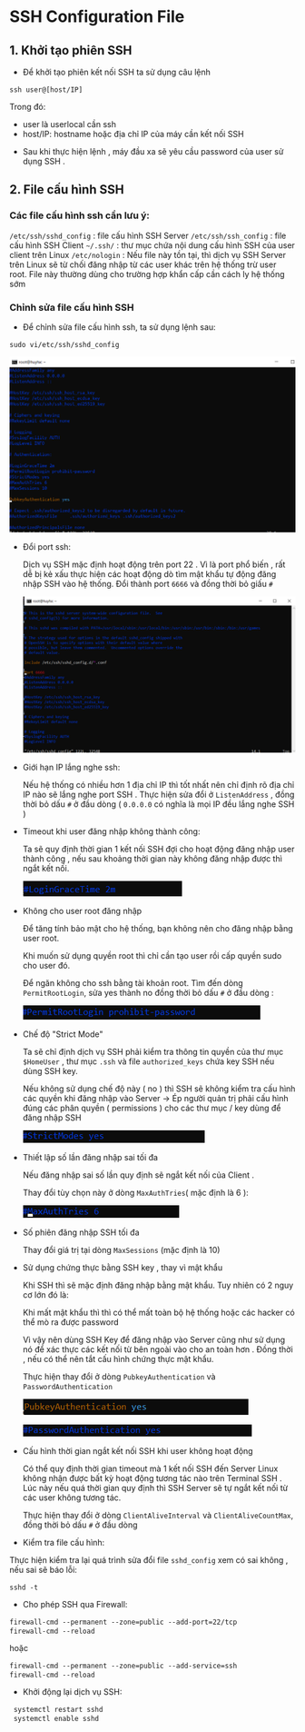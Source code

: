 # SSH Configuration File

## 1. Khởi tạo phiên SSH

- Để khởi tạo phiên kết nối SSH ta sử dụng câu lệnh 

 ```
 ssh user@[host/IP] 
 ```
 Trong đó: 
 + user là userlocal cần ssh 
 + host/IP: hostname hoặc địa chỉ IP của máy cần kết nối SSH

- Sau khi thực hiện lệnh , máy đầu xa sẽ yêu cầu password của user sử dụng SSH .

## 2. File cấu hình SSH

### Các file cấu hình ssh cần lưu ý:
`/etc/ssh/sshd_config` : file cấu hình SSH Server
`/etc/ssh/ssh_config` : file cấu hình SSH Client
`~/.ssh/` : thư mục chứa nội dung cấu hình SSH của user client trên Linux
`/etc/nologin` : Nếu file này tồn tại, thì dịch vụ SSH Server trên Linux sẽ từ chối đăng nhập từ các user khác trên hệ thống trừ user root. File này thường dùng cho trường hợp khẩn cấp cần cách ly hệ thống sớm

### Chỉnh sửa file cấu hình SSH

- Để chỉnh sửa file cấu hình ssh, ta sử dụng lệnh sau:

 ```
 sudo vi/etc/ssh/sshd_config
 ```

 ![alt text](<../Images/Screenshot 2024-06-03 161351.png>)

 + Đổi port ssh:

   Dịch vụ SSH mặc định hoạt động trên port 22 . Vì là port phổ biến , rất dễ bị kẻ xấu thực hiện các hoạt động dò tìm mật khẩu tự động đăng nhập SSH vào hệ thống. Đổi thành port `6666` và đồng thời bỏ giấu `#`
    
    ![alt text](<../Images/Screenshot 2024-06-03 161623.png>)

 + Giới hạn IP lắng nghe ssh: 
   
   Nếu hệ thống có nhiều hơn 1 địa chỉ IP thì tốt nhất nên chỉ định rõ địa chỉ IP nào sẽ lắng nghe port SSH . Thực hiện sửa đổi ở `ListenAddress` , đồng thời bỏ dấu `#` ở đầu dòng ( `0.0.0.0` có nghĩa là mọi IP đều lắng nghe SSH )

 + Timeout khi user đăng nhập không thành công:

    Ta sẽ quy định thời gian 1 kết nối SSH đợi cho hoạt động đăng nhập user thành công , nếu sau khoảng thời gian này không đăng nhập được thì ngắt kết nối.

     ![alt text](<../Images/Screenshot 2024-06-03 162305.png>)
 
 + Không cho user root đăng nhập

   Để tăng tính bảo mật cho hệ thống, bạn không nên cho đăng nhập bằng user root.

   Khi muốn sử dụng quyền root thì chỉ cần tạo user rồi cấp quyền sudo cho user đó.

   Để ngăn không cho ssh bằng tài khoản root. Tìm đến dòng  `PermitRootLogin`, sửa yes thành no đồng thời bỏ dấu `#` ở đầu dòng : 
     
     ![alt text](<../Images/Screenshot 2024-06-03 162551.png>)

 + Chế độ "Strict Mode"

   Ta sẽ chỉ định dịch vụ SSH phải kiểm tra thông tin quyền của thư mục `$HomeUser` , thư mục `.ssh` và file `authorized_keys` chứa key SSH nếu dùng SSH key. 

   Nếu không sử dụng chế độ này ( no ) thì SSH sẽ không kiểm tra cấu hình các quyền khi đăng nhập vào Server -> Ép người quản trị phải cấu hình đúng các phân quyền ( permissions ) cho các thư mục / key dùng để đăng nhập SSH
    
    ![alt text](<../Images/Screenshot 2024-06-03 163016.png>)

 + Thiết lập số lần đăng nhập sai tối đa

    Nếu đăng nhập sai số lần quy định sẽ ngắt kết nối của Client .

    Thay đổi tùy chọn này ở dòng  `MaxAuthTries`( mặc định là 6 ):
     
      ![alt text](<../Images/Screenshot 2024-06-03 163623.png>)

 + Số phiên đăng nhập SSH tối đa

    Thay đổi giá trị tại dòng `MaxSessions` (mặc định là 10)

 + Sử dụng chứng thực bằng SSH key , thay vì mật khẩu

   Khi SSH thì sẽ mặc định đăng nhập bằng mật khẩu. Tuy nhiên có 2 nguy cơ lớn đó là:

     Khi mất mật khẩu thì thì có thể mất toàn bộ hệ thống hoặc các hacker có thể mò ra được password 

   Vì vậy nên dùng SSH Key để đăng nhập vào Server cũng như sử dụng nó để xác thực các kết nối từ bên ngoài vào cho an toàn hơn . Đồng thời , nếu có thể nên tắt cấu hình chứng thực mật khẩu.   

   Thực hiện thay đổi ở dòng `PubkeyAuthentication` và `PasswordAuthentication`
    
    ![alt text](<../Images/Screenshot 2024-06-03 164222.png>)

    ![alt text](<../Images/Screenshot 2024-06-03 164245.png>)

 + Cấu hình thời gian ngắt kết nối SSH khi user không hoạt động

   Có thể quy định thời gian timeout mà 1 kết nối SSH đến Server Linux không nhận được bất kỳ hoạt động tương tác nào trên Terminal SSH . Lúc này nếu quá thời gian quy định thì SSH Server sẽ tự ngắt kết nối từ các user không tương tác.

   Thực hiện thay đổi ở dòng `ClientAliveInterval` và `ClientAliveCountMax`, đồng thời bỏ dấu `#` ở đầu dòng 
   
   
- Kiểm tra file cấu hình: 

 Thực hiện kiểm tra lại quá trình sửa đổi file `sshd_config` xem có sai không , nếu sai sẽ báo lỗi:

 ```
 sshd -t
 ```
- Cho phép SSH qua Firewall: 

 ```
 firewall-cmd --permanent --zone=public --add-port=22/tcp
 firewall-cmd --reload 
 ```
 hoặc

 ```
 firewall-cmd --permanent --zone=public --add-service=ssh
 firewall-cmd --reload
 ```
- Khởi động lại dịch vụ SSH: 

 ```
  systemctl restart sshd
  systemctl enable sshd
 ```       


    
    
    
    
    







   







  